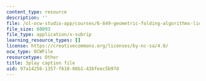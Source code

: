 ```yaml
---
content_type: resource
description: ''
file: /ol-ocw-studio-app/courses/6-849-geometric-folding-algorithms-linkages-origami-polyhedra-fall-2012/97a142561357f61806b143bfeec5b97d_wctRwpa6j4.srt
file_size: 60893
file_type: application/x-subrip
learning_resource_types: []
license: https://creativecommons.org/licenses/by-nc-sa/4.0/
ocw_type: OCWFile
resourcetype: Other
title: 3play caption file
uid: 97a14256-1357-f618-06b1-43bfeec5b97d
---
```

